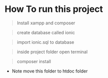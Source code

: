 # How To run this project

> Install xampp and composer

> create database called ionic

> import ionic.sql to database

> inside project folder open terminal

> composer install

* Note move this folder to htdoc folder